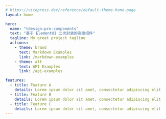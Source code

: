 ```yaml
---
# https://vitepress.dev/reference/default-theme-home-page
layout: home

hero:
  name: "tdesign-pro-components"
  text: "基于 ElementUI 二次封装的高级组件"
  tagline: My great project tagline
  actions:
    - theme: brand
      text: Markdown Examples
      link: /markdown-examples
    - theme: alt
      text: API Examples
      link: /api-examples

features:
  - title: Feature A
    details: Lorem ipsum dolor sit amet, consectetur adipiscing elit
  - title: Feature B
    details: Lorem ipsum dolor sit amet, consectetur adipiscing elit
  - title: Feature C
    details: Lorem ipsum dolor sit amet, consectetur adipiscing elit
---
```



